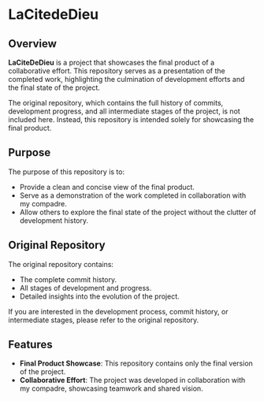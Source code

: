 # LaCitedeDieu

## Overview
**LaCiteDeDieu** is a project that showcases the final product of a collaborative effort. This repository serves as a presentation of the completed work, highlighting the culmination of development efforts and the final state of the project.

The original repository, which contains the full history of commits, development progress, and all intermediate stages of the project, is not included here. Instead, this repository is intended solely for showcasing the final product.

## Purpose
The purpose of this repository is to:
- Provide a clean and concise view of the final product.
- Serve as a demonstration of the work completed in collaboration with my compadre.
- Allow others to explore the final state of the project without the clutter of development history.

## Original Repository
The original repository contains:
- The complete commit history.
- All stages of development and progress.
- Detailed insights into the evolution of the project.

If you are interested in the development process, commit history, or intermediate stages, please refer to the original repository.

## Features
- **Final Product Showcase**: This repository contains only the final version of the project.
- **Collaborative Effort**: The project was developed in collaboration with my compadre, showcasing teamwork and shared vision.
